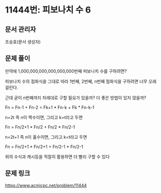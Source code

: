 # 11444번: 피보나치 수 6
## 문서 관리자
조승효(문서 생성자)
## 문제 풀이
만약에 1,000,000,000,000,000,000번째 피보나치 수를 구하려면?

피보나치 수의 점화식을 그대로 따라 1번째, 2번째, n번째 점화식을 구하려면 너무 오래 걸린다.

근데 굳이 n번째까지 차례대로 구할 필요가 있을까? 더 좋은 방법이 있지 않을까?

Fn = Fn-1 + Fn-2 = Fk+1 * Fn-k + Fk * Fn-k-1

n=2t 즉 n이 짝수이면, 그리고 k=t라고 두면

Fn = Fn/2+1 * Fn/2 + Fn/2 * Fn/2-1

n=2t+1 즉 n이 홀수이면, 그리고 k=t라고 두면

Fn = Fn/2+1 * Fn/2+1 + Fn/2-1 * Fn/2-1

위의 수식과 캐시등을 적절히 활용하면 더 빨리 구할 수 있다
## 문제 링크
https://www.acmicpc.net/problem/11444